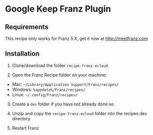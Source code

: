 # Google Keep Franz Plugin

## Requirements
This recipe only works for Franz 5.X, get it now at http://meetfranz.com

## Installation

1. Clone/download the folder `recipe-franz-ecloud`.

2. Open the Franz Recipe folder on your machine:
  * Mac: `~/Library/Application Support/Franz/recipes/`
  * Windows: `%appdata%/Franz/recipes/`
  * Linux: `~/.config/Franz/recipes/`

3. Create a `dev` folder if you have not already done so

3. Unzip and copy the `recipe-franz-ecloud` folder into the recipes dev directory

4. Restart Franz
